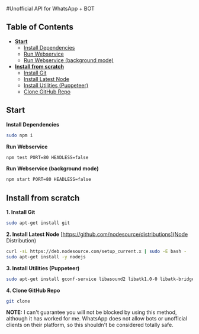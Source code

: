 #Unofficial API for WhatsApp + BOT

## Table of Contents
* **[Start](#start)**
  - [Install Dependencies](#dependencies)
  - [Run Webservice](#run)
  - [Run Webservice (background mode)](#runbackground)
* **[Install from scratch](#scratch)**
  - [Install Git](#git)
  - [Install Latest Node](#node)
  - [Install Utilities (Puppeteer)](#utilities)
  - [Clone GitHub Repo](#clone)

<a name="start"></a>
## Start

<a name="dependencies"></a>
**Install Dependencies**
```sh
sudo npm i
```

**Run Webservice**
```sh
npm test PORT=80 HEADLESS=false
```

**Run Webservice (background mode)**
```sh
npm start PORT=80 HEADLESS=false
```

<a name="scratch"></a>
## Install from scratch

<a name="git"></a>
**1. Install Git**
```sh
sudo apt-get install git
```

<a name="node"></a>
**2. Install Latest Node**
[https://github.com/nodesource/distributions](Node Distribution)
```sh
curl -sL https://deb.nodesource.com/setup_current.x | sudo -E bash -
sudo apt-get install -y nodejs
```

<a name="utilities"></a>
**3. Install Utilities (Puppeteer)**
```sh
sudo apt-get install gconf-service libasound2 libatk1.0-0 libatk-bridge2.0-0 libc6 libcairo2 libcups2 libdbus-1-3 libexpat1 libfontconfig1 libgcc1 libgconf-2-4 libgdk-pixbuf2.0-0 libglib2.0-0 libgtk-3-0 libnspr4 libpango-1.0-0 libpangocairo-1.0-0 libstdc++6 libx11-6 libx11-xcb1 libxcb1 libxcomposite1 libxcursor1 libxdamage1 libxext6 libxfixes3 libxi6 libxrandr2 libxrender1 libxss1 libxtst6 ca-certificates fonts-liberation libappindicator1 libnss3 lsb-release xdg-utils wget
```

<a name="clone"></a>
**4. Clone GitHub Repo**
```sh
git clone
```

**NOTE:** I can't guarantee you will not be blocked by using this method, although it has worked for me. WhatsApp does not allow bots or unofficial clients on their platform, so this shouldn't be considered totally safe.

